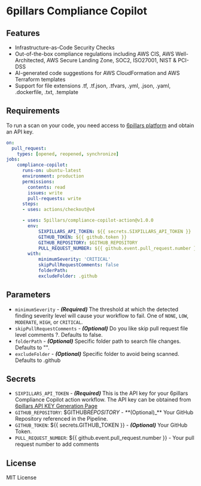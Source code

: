 # 6pillars Compliance Copilot

## Features
- Infrastructure-as-Code Security Checks
- Out-of-the-box compliance regulations including AWS CIS, AWS Well-Architected, AWS Secure Landing Zone, SOC2, ISO27001, NIST & PCI-DSS
- AI-generated code suggestions for AWS CloudFormation and AWS Terraform templates
- Support for file extensions .tf, .tf.json, .tfvars, .yml, .json, .yaml, .dockerfile, .txt, .template


## Requirements

To run a scan on your code, you need access to [6pillars platform](https://app.6pillars.ai) and obtain an API key.

```yaml
on:
  pull_request:
    types: [opened, reopened, synchronize]
jobs:
    compliance-copilot:
      runs-on: ubuntu-latest
      environment: production
      permissions:
        contents: read
        issues: write
        pull-requests: write
      steps:
      - uses: actions/checkout@v4

      - uses: 5pillars/compliance-copilot-action@v1.0.0
        env:
            SIXPILLARS_API_TOKEN: ${{ secrets.SIXPILLARS_API_TOKEN }}
            GITHUB_TOKEN: ${{ github.token }}
            GITHUB_REPOSITORY: $GITHUB_REPOSITORY
            PULL_REQUEST_NUMBER: ${{ github.event.pull_request.number }}
        with:
            minimumSeverity: 'CRITICAL'
            skipPullRequestComments: false
            folderPath: 
            excludeFolder: .github

```

## Parameters
- `minimumSeverity` - **_(Required)_** The threshold at which the detected finding severity level  will cause your workflow to fail. One of `NONE`, `LOW`, `MODERATE`, `HIGH`, or `CRITICAL`.
- `skipPullRequestComments` - **_(Optional)_** Do you like skip pull request file level comments ?. Defaults to false.
- `folderPath` - **_(Optional)_** Specific folder path to search file changes. Defaults to "".
- `excludeFolder` - **_(Optional)_** Specific folder to avoid being scanned. Defaults to .github
  
## Secrets

- `SIXPILLARS_API_TOKEN` - **_(Required)_** This is the API key for your 6pillars Compliance Copilot action workflow. The API key can be obtained from [6pillars API KEY Generation Page](https://app.6pillars.ai/profile)
- `GITHUB_REPOSITORY`: $GITHUB*REPOSITORY - \*\**(Optional)\_\*\* Your GitHub Repository referenced in the Pipeline.
- `GITHUB_TOKEN`: ${{ secrets.GITHUB_TOKEN }} - **_(Optional)_** Your GitHub Token.
- `PULL_REQUEST_NUMBER`: ${{ github.event.pull_request.number }} - Your pull request number to add comments

## License

MIT License
